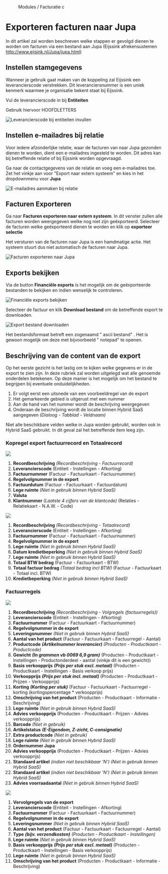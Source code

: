 <properties>
	<page>
		<title>Export Jupa</title>
	</page>
	<menu>
		<position>Modules / Facturatie </position> 
		<title>Export Jupa</title>
		<sort>c</sort>
	</menu>
</properties>

# Exporteren facturen naar Jupa #

In dit artikel zal worden beschreven welke stappen er gevolgd dienen te worden om facturen via een bestand aan Jupa (Eijssink afrekensustemen http://www.eijsink.nl/Jupa/jupa.html) 

## Instellen stamgegevens ##

Wanneer je gebruik gaat maken van de koppeling zal Eijssink een leverancierscode verstrekken. Dit leveranciersnummer is een uniek kenmerk waarmee je organisatie bekent staat bij Eijssink. 

Vul de leverancierscode in bij **Entiteiten**

<div class="info">
Gebruik hiervoor HOOFDLETTERS
</div>

![Leverancierscode bij entiteiten invullen ](images/entiteit.png)

## Instellen e-mailadres bij relatie ##

Voor iedere afzonderlijke relatie, waar de facturen van naar Jupa gezonden dienen te worden, dient een e-mailadres ingesteld te worden. Dit adres kan bij betreffende relatie of bij Eijssink worden opgevraagd.

Ga naar de contactgegevens van de relatie en voeg een e-mailadres toe. Zet het vinkje aan voor "Export naar extern systeem"  en kies in het dropdownmenu voor **Jupa**

![E-mailadres aanmaken bij relatie](images/bedrijf.png)

## Facturen Exporteren ##

Ga naar **Facturen exporteren naar extern systeem**. In dit venster zullen alle facturen worden weergegeven welke nog niet zijn geëxporteerd. Selecteer de facturen welke geëxporteerd dienen te worden en klik op **exporteer selectie**

<div class="info">
Het versturen van de facturen naar Jupa is een hamdmatige actie. Het systeem stuurt dus niet automatisch de facturen naar Jupa.
</div>

![Facturen exporteren naar Jupa](images/exporteer.png)

## Exports bekijken ##

Via de button **Financiële exports** is het mogelijk om de geëxporteerde bestanden te bekijken en indien wenselijk te controleren.

![Financiële exports bekijken](images/financielleexport.png)

Selecteer de factuur en klik **Download bestand** om de betreffende export te downloaden.

![Export bestand downloaden](images/download.png)

<div class="info">
Het bestandsformaat betreft een zogenaamd " ascii bestand" . Het is gewoon mogelijk om deze met bijvoorbeeld " notepad" te openen.
</div>

## Beschrijving van de content van de export ##

Op het eerste gezicht is het lastig om te kijken welke gegevens er in de export te zien zijn. In deze rubriek zal worden uitgelegd wat alle genoemde onderdelen betekenen. Op deze manier is het mogelijk om het bestand te begrijpen bij eventuele onduidelijkheden.

1. Er volgt eerst een uitsnede van een voorbeeldregel van de export
2. Het gemarkeerde gebied is uitgerust met een nummer
3. Aan de hand van het nummer wordt de beschrijving weergegeven
4. Onderaan de beschrijving wordt de locatie binnen Hybrid SaaS aangegeven *(Dialoog - Tabblad - Veldnaam)*

<div class="info">
Niet alle beschikbare velden welke in Jupa worden gebruikt, worden ook in Hybrid SaaS gebruikt. In dit geval zal het betreffende item leeg zijn.
</div>

### Kopregel export factuurrecord en Totaalrecord ###

![](images/export1.png)

1. **Recordbeschrijving** *(Recordbeschrijving - Factuurrecord)*
2. **Leverancierscode**
	(Entiteit - Instellingen - Afkorting)
3. **Factuurnummer**
	(Factuur - Factuurkaart - Factuurnummer)
4. **Regelvolgnummer in de export**
5. **Factuurdutum**
	(Factuur - Factuurkaart - Factuurdatum)
6. **Lege ruimte** *(Niet in gebruik binnen Hybrid SaaS)*
7. **Valuta**
8. **Klantnummer** *(Laatste 4 cijfers van de klantcode)*
	(Relaties - Relatiekaart - N.A.W. - Code)

![](images/export2.png)


1. **Recordbeschrijving** *(Recordbeschrijving - Totaalrecord)*
2. **Leverancierscode**
	(Entiteit - Instellingen - Afkorting)
3. **Factuurnummer**
	(Factuur - Factuurkaart - Factuurnummer)
4. **Regelvolgnummer in de export**
5. **Lege ruimte** *(Niet in gebruik binnen Hybrid SaaS)*
6. **Datum kredietbeperking** *(Niet in gebruik binnen Hybrid SaaS)*
7. **Lege ruimte** *(Niet in gebruik binnen Hybrid SaaS)*
8. **Totaal BTW bedrag** 
	(Factuur - Factuurkaart - BTW)
9. **Totaal factuur bedrag** *(Totaal bedrag incl BTW)*
	(Factuur - Factuurkaart - Totaal incl. BTW)
10. **Kredietbeperking** *(Niet in gebruik binnen Hybrid SaaS)*

### Factuurregels ###

![](images/export3.png)

1. **Recordbeschrijving** *(Recordbeschrijving - Volgregels (factuurregels))*
2. **Leverancierscode**
	(Entiteit - Instellingen - Afkorting)
3. **Factuurnummer**
	(Factuur - Factuurkaart - Factuurnummer)
4. **Regelvolgnummer in de export**
5. **Leveringsnummer** *(Niet in gebruik binnen Hybrid SaaS)*
6. **Aantal van het product**
	(Factuur - Factuurkaart - Factuurregel - Aantal)
7.  **Productcode** ***(Artikelnummer leverancier)***
	*(Producten - Productkaart - Productcode)*
8.  **Gewicht** ***(In grammen vb 0069 6,9 gram)***
	(Producten - Productkaart - Instellingen - Productonderdeel - aantal (vinkje dit is een gewicht))
9.  **Basis verkoopprijs** ***(Prijs per stuk excl. metaal)***
	(Producten - Productkaart - Instellingen - Basis verkoop prijs)
10.  **Verkoopprijs** ***(Prijs per stuk incl. metaal)***
	(Producten - Productkaart - Prijzen - Verkoopprijs)
11.  **Korting** ***(Korting per stuk)***
	(Factuur - Factuurkaart - Factuurregel - korting (kortingspercentage * verkoopprijs)
12.  **Omschrijving van het product**
	(Producten - Productkaart - Informatie - Beschrijving)
13.  **Lege ruimte** *(Niet in gebruik binnen Hybrid SaaS)*
14.  **Advies verkoopprijs**
	(Producten - Productkaart - Prijzen - Advies verkoopprijs)
15.  **Barcode** *(Niet in gebruik)*
16.  **Artikelstatus** ***(E-Eigendom, Z-zicht, C-consignatie)***
17.  **Extra productcode** *(Niet in gebruik)*
18.  **Lege ruimte** *(Niet in gebruik binnen Hybrid SaaS)*
19.  **Ordernummer Jupa**
20.  **Advies verkoopprijs**
	(Producten - Productkaart - Prijzen - Advies verkoopprijs)
21.  **Standaard artikel** *(indien niet beschikbaar 'N')* *(Niet in gebruik binnen Hybrid SaaS)*
22.  **Standaard artikel** *(indien niet beschikbaar 'N')* *(Niet in gebruik binnen Hybrid SaaS)*
23.  **Advies voorraadaantal** *(Niet in gebruik binnen Hybrid SaaS)*
	
![](images/export4.png)

1. **Vervolgregels van de export**
2. **Leverancierscode**
	(Entiteit - Instellingen - Afkorting)
3. **Factuurnummer**
	(Factuur - Factuurkaart - Factuurnummer)
4. **Regelvolgnummer in de export**
5. **Leveringsnummer** *(Niet in gebruik binnen Hybrid SaaS)*
6. **Aantal van het product**
	(Factuur - Factuurkaart - Factuurregel - Aantal)
7.  **Type** ***(bijv. verzendkosten)***
	*(Producten - Productkaart - Instellingen)*
8.  **Lege ruimte** *(Niet in gebruik binnen Hybrid SaaS)*
9.  **Basis verkoopprijs** ***(Prijs per stuk excl. metaal)***
	(Producten - Productkaart - Instellingen - Basis verkoopprijs)
10.  **Lege ruimte** *(Niet in gebruik binnen Hybrid SaaS)*
11.  **Omschrijving van het product**
	(Producten - Productkaart - Informatie - Beschrijving)
